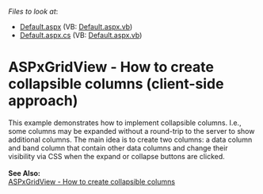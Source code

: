 <!-- default file list -->
*Files to look at*:

* [Default.aspx](./CS/Default.aspx) (VB: [Default.aspx.vb](./VB/Default.aspx.vb))
* [Default.aspx.cs](./CS/Default.aspx.cs) (VB: [Default.aspx.vb](./VB/Default.aspx.vb))
<!-- default file list end -->
# ASPxGridView - How to create collapsible columns (client-side approach)


<p>This example demonstrates how to implement collapsible columns. I.e., some columns may be expanded without a round-trip to the server to show additional columns. The main idea is to create two columns: a data column and band column that contain other data columns and change their visibility via CSS when the expand or collapse buttons are clicked. <br /><br /><strong>See Also:</strong><br /><a href="https://www.devexpress.com/Support/Center/p/T191994">ASPxGridView - How to create collapsible columns</a></p>

<br/>


